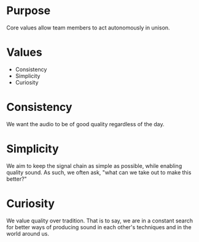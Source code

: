 # Purpose

Core values allow team members to act autonomously in unison.

# Values

- Consistency
- Simplicity
- Curiosity

# Consistency

We want the audio to be of good quality regardless of the day.

# Simplicity

We aim to keep the signal chain as simple as possible, while enabling quality sound. As such, we often ask, "what can we take out to make this better?"

# Curiosity

We value quality over tradition. That is to say, we are in a constant search for better ways of producing sound in each other's techniques and in the world around us.
